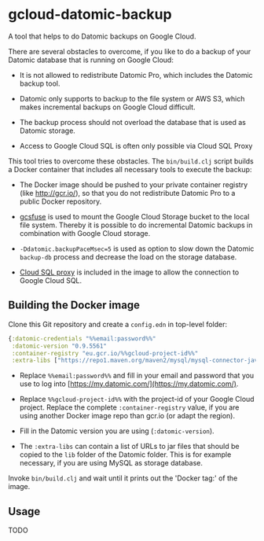 # gcloud-datomic-backup

A tool that helps to do Datomic backups on Google Cloud.

There are several obstacles to overcome, if you like to do a backup of
your Datomic database that is running on Google Cloud:

- It is not allowed to redistribute Datomic Pro, which includes the
  Datomic backup tool.

- Datomic only supports to backup to the file system or AWS S3, which
  makes incremental backups on Google Cloud difficult.

- The backup process should not overload the database that is used as
  Datomic storage.

- Access to Google Cloud SQL is often only possible via Cloud SQL
  Proxy


This tool tries to overcome these obstacles. The `bin/build.clj`
script builds a Docker container that includes all necessary tools to
execute the backup:

- The Docker image should be pushed to your private container
  registry (like http://gcr.io/), so that you do not redistribute
  Datomic Pro to a public Docker repository.

- [gcsfuse](https://github.com/GoogleCloudPlatform/gcsfuse/) is used
  to mount the Google Cloud Storage bucket to the local file
  system. Thereby it is possible to do incremental Datomic backups in
  combination with Google Cloud storage.

- `-Ddatomic.backupPaceMsec=5` is used as option to slow down the
  Datomic `backup-db` process and decrease the load on the storage
  database.

- [Cloud SQL proxy](https://cloud.google.com/sql/docs/mysql/sql-proxy)
  is included in the image to allow the connection to Google Cloud SQL.

## Building the Docker image

Clone this Git repository and create a `config.edn` in top-level folder:

```clojure
{:datomic-credentials "%%email:password%%"
 :datomic-version "0.9.5561"
 :container-registry "eu.gcr.io/%%gcloud-project-id%%"
 :extra-libs ["https://repo1.maven.org/maven2/mysql/mysql-connector-java/5.1.39/mysql-connector-java-5.1.39.jar"]}
```

- Replace `%%email:password%%` and fill in your email and password that
you use to log into
[https://my.datomic.com/](https://my.datomic.com/).

- Replace `%%gcloud-project-id%%` with the project-id of your Google
  Cloud project. Replace the complete `:container-registry` value, if
  you are using another Docker image repo than gcr.io (or adapt the
  region).

- Fill in the Datomic version you are using (`:datomic-version`).

- The `:extra-libs` can contain a list of URLs to jar files that
  should be copied to the `lib` folder of the Datomic folder. This is
  for example necessary, if you are using MySQL as storage database.


Invoke `bin/build.clj` and wait until it prints out the 'Docker tag:'
of the image.


## Usage

TODO
